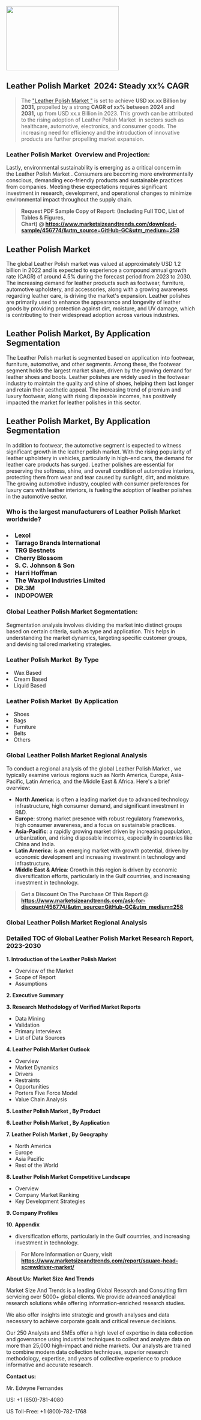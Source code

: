 <p><img class="alignnone size-medium wp-image-20088" src="https://ffe5etoiles.com/wp-content/uploads/2024/12/MST1-300x171.png" alt="" width="300" height="171" /></p><h2 id="ember46" class="ember-view reader-text-block__heading-2">Leather Polish Market &nbsp;2024: Steady&nbsp;xx% CAGR</h2><blockquote id="ember47" class="ember-view reader-text-block__blockquote">The&nbsp;<a class="app-aware-link " href="https://www.marketsizeandtrends.com/download-sample/456774/&utm_source=GitHub-GC&utm_medium=258" target="_blank" data-test-app-aware-link="">"Leather Polish Market "</a>&nbsp;is set to achieve&nbsp;<strong>USD&nbsp;xx.xx&nbsp;Billion by 2031,</strong>&nbsp;propelled by a strong&nbsp;<strong>CAGR of&nbsp;xx% between 2024 and 2031,</strong>&nbsp;up from USD xx.x Billion in 2023. This growth can be attributed to the rising adoption of&nbsp;Leather Polish Market &nbsp;in sectors such as healthcare, automotive, electronics, and consumer goods. The increasing need for efficiency and the introduction of innovative products are further propelling market expansion.</blockquote><h3 id="ember48" class="ember-view reader-text-block__heading-3">Leather Polish Market &nbsp;Overview and Projection:</h3><p id="ember49" class="ember-view reader-text-block__paragraph">Lastly, environmental sustainability is emerging as a critical concern in the&nbsp;Leather Polish Market . Consumers are becoming more environmentally conscious, demanding eco-friendly products and sustainable practices from companies. Meeting these expectations requires significant investment in research, development, and operational changes to minimize environmental impact throughout the supply chain.</p><blockquote id="ember50" class="ember-view reader-text-block__blockquote"><strong>Request PDF Sample Copy of Report: (Including Full TOC, List of Tables &amp; Figures, Chart)&nbsp;@&nbsp;<strong><a href="https://www.marketsizeandtrends.com/download-sample/456774/&utm_source=GitHub-GC&utm_medium=258" target="_blank">https://www.marketsizeandtrends.com/download-sample/456774/&utm_source=GitHub-GC&utm_medium=258</a></strong></strong></blockquote><h3 class=""><h2>Leather Polish Market</h2><p>The global Leather Polish market was valued at approximately USD 1.2 billion in 2022 and is expected to experience a compound annual growth rate (CAGR) of around 4.5% during the forecast period from 2023 to 2030. The increasing demand for leather products such as footwear, furniture, automotive upholstery, and accessories, along with a growing awareness regarding leather care, is driving the market's expansion. Leather polishes are primarily used to enhance the appearance and longevity of leather goods by providing protection against dirt, moisture, and UV damage, which is contributing to their widespread adoption across various industries.</p><h2>Leather Polish Market, By Application Segmentation</h2><p>The Leather Polish market is segmented based on application into footwear, furniture, automotive, and other segments. Among these, the footwear segment holds the largest market share, driven by the growing demand for leather shoes and boots. Leather polishes are widely used in the footwear industry to maintain the quality and shine of shoes, helping them last longer and retain their aesthetic appeal. The increasing trend of premium and luxury footwear, along with rising disposable incomes, has positively impacted the market for leather polishes in this sector.</p><h2>Leather Polish Market, By Application Segmentation</h2><p>In addition to footwear, the automotive segment is expected to witness significant growth in the leather polish market. With the rising popularity of leather upholstery in vehicles, particularly in high-end cars, the demand for leather care products has surged. Leather polishes are essential for preserving the softness, shine, and overall condition of automotive interiors, protecting them from wear and tear caused by sunlight, dirt, and moisture. The growing automotive industry, coupled with consumer preferences for luxury cars with leather interiors, is fueling the adoption of leather polishes in the automotive sector.</p></h3><h3 id="" class="">Who is the largest manufacturers of&nbsp;Leather Polish Market worldwide?</h3><h3 class=""></Li><Li>Lexol</Li><Li> Tarrago Brands International</Li><Li> TRG Bestnets</Li><Li> Cherry Blossom</Li><Li> S. C. Johnson & Son</Li><Li> Harri Hoffman</Li><Li> The Waxpol Industries Limited</Li><Li> DR.3M</Li><Li> INDOPOWER</h3><h3 id="ember53" class="ember-view reader-text-block__heading-3">Global&nbsp;Leather Polish Market Segmentation:</h3><p id="ember54" class="ember-view reader-text-block__paragraph">Segmentation analysis involves dividing the market into distinct groups based on certain criteria, such as type and application. This helps in understanding the market dynamics, targeting specific customer groups, and devising tailored marketing strategies.</p><h3 id="" class="">Leather Polish Market &nbsp;By Type</h3><p></Li><Li>Wax Based</Li><Li> Cream Based</Li><Li> Liquid Based</p><h3 id="" class="">Leather Polish Market &nbsp;By Application</h3><p class=""></Li><Li>Shoes</Li><Li> Bags</Li><Li> Furniture</Li><Li> Belts</Li><Li> Others</p><h3 id="ember62" class="ember-view reader-text-block__heading-3">Global Leather Polish Market Regional Analysis</h3><p id="ember63" class="ember-view reader-text-block__paragraph">To conduct a regional analysis of the global Leather Polish Market , we typically examine various regions such as North America, Europe, Asia-Pacific, Latin America, and the Middle East &amp; Africa. Here's a brief overview:</p><ul><li><strong>North America</strong>: is often a leading market due to advanced technology infrastructure, high consumer demand, and significant investment in R&amp;D.</li><li><strong>Europe</strong>: strong market presence with robust regulatory frameworks, high consumer awareness, and a focus on sustainable practices.</li><li><strong>Asia-Pacific</strong>: a rapidly growing market driven by increasing population, urbanization, and rising disposable incomes, especially in countries like China and India.</li><li><strong>Latin America</strong>: is an emerging market with growth potential, driven by economic development and increasing investment in technology and infrastructure.</li><li><strong>Middle East &amp; Africa</strong>: Growth in this region is driven by economic diversification efforts, particularly in the Gulf countries, and increasing investment in technology.</li></ul><blockquote id="ember61" class="ember-view reader-text-block__blockquote"><strong>Get a Discount On The Purchase Of This Report @ <strong><a href="https://html-cleaner.com/" target="">https://www.marketsizeandtrends.com/ask-for-discount/456774/&utm_source=GitHub-GC&utm_medium=258</a></strong></strong></blockquote><h3 id="ember62" class="ember-view reader-text-block__heading-3">Global Leather Polish Market Regional Analysis</h3><h3 id="" class="">Detailed TOC of Global Leather Polish Market Research Report, 2023-2030</h3><p id="" class=""><strong>1. Introduction of the Leather Polish Market </strong></p><ul><li>Overview of the Market</li><li>Scope of Report</li><li>Assumptions</li></ul><p id="" class=""><strong>2. Executive Summary</strong></p><p id="" class=""><strong>3. Research Methodology of Verified Market Reports</strong></p><ul><li>Data Mining</li><li>Validation</li><li>Primary Interviews</li><li>List of Data Sources</li></ul><p id="" class=""><strong>4. Leather Polish Market Outlook</strong></p><ul><li>Overview</li><li>Market Dynamics</li><li>Drivers</li><li>Restraints</li><li>Opportunities</li><li>Porters Five Force Model</li><li>Value Chain Analysis</li></ul><p id="" class=""><strong>5. Leather Polish Market , By Product</strong></p><p id="" class=""><strong>6. Leather Polish Market , By Application</strong></p><p id="" class=""><strong>7. Leather Polish Market , By Geography</strong></p><ul><li>North America</li><li>Europe</li><li>Asia Pacific</li><li>Rest of the World</li></ul><p id="" class=""><strong>8. Leather Polish Market Competitive Landscape</strong></p><ul><li>Overview</li><li>Company Market Ranking</li><li>Key Development Strategies</li></ul><p id="" class=""><strong>9. Company Profiles</strong></p><p id="" class=""><strong>10. Appendix</strong></p><ul><li>diversification efforts, particularly in the Gulf countries, and increasing investment in technology.</li></ul><blockquote id="ember65" class="ember-view reader-text-block__blockquote"><strong>For More Information or Query, visit <strong><strong><a href="https://html-cleaner.com/" target="">https://www.marketsizeandtrends.com/report/square-head-screwdriver-market/</a></strong></strong></strong></blockquote><p id="" class=""><strong>About Us: Market Size And Trends</strong></p><p id="" class="">Market Size And Trends is a leading Global Research and Consulting firm servicing over 5000+ global clients. We provide advanced analytical research solutions while offering information-enriched research studies.</p><p id="" class="">We also offer insights into strategic and growth analyses and data necessary to achieve corporate goals and critical revenue decisions.</p><p id="" class="">Our 250 Analysts and SMEs offer a high level of expertise in data collection and governance using industrial techniques to collect and analyze data on more than 25,000 high-impact and niche markets. Our analysts are trained to combine modern data collection techniques, superior research methodology, expertise, and years of collective experience to produce informative and accurate research.</p><p id="" class=""><strong>Contact us:</strong></p><p id="" class="">Mr. Edwyne Fernandes</p><p id="" class="">US: +1 (650)-781-4080</p><p id="" class="">US Toll-Free: +1 (800)-782-1768</p>
